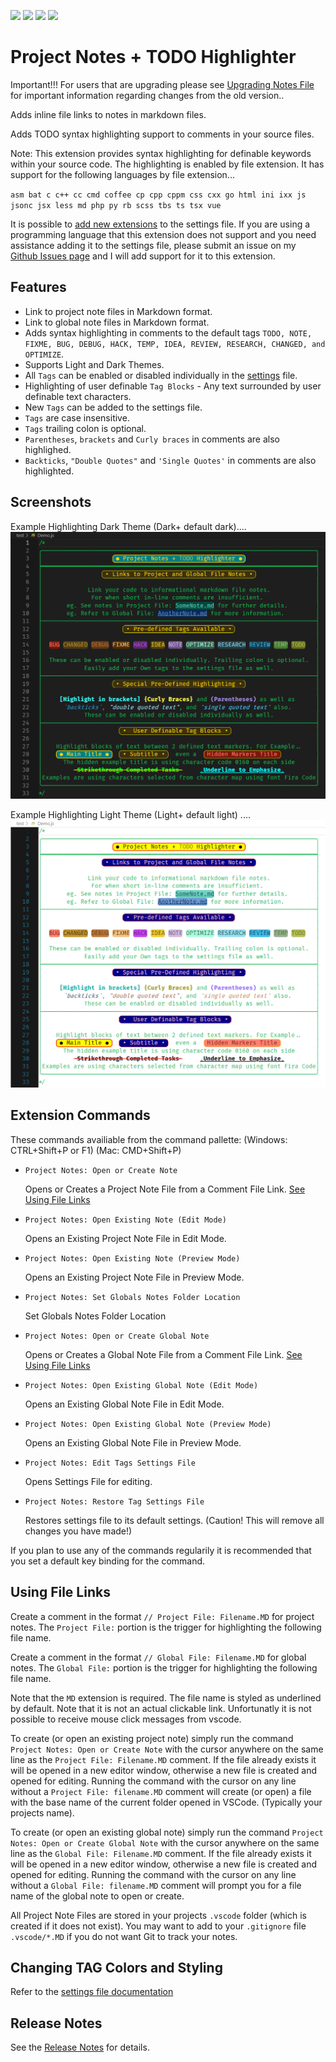 ![](https://vsmarketplacebadge.apphb.com/version-short/willasm.project-notes.svg)
![](https://vsmarketplacebadge.apphb.com/installs-short/willasm.project-notes.svg)
![](https://vsmarketplacebadge.apphb.com/downloads-short/willasm.project-notes.svg)
![](https://vsmarketplacebadge.apphb.com/rating/willasm.project-notes.svg)

# Project Notes + TODO Highlighter

Important!!! For users that are upgrading please see [Upgrading Notes File](UPGRADING.md) for important information regarding changes from the old version..

Adds inline file links to notes in markdown files.

Adds TODO syntax highlighting support to comments in your source files.

Note: This extension provides syntax highlighting for definable keywords within your source code. The highlighting is enabled by file extension. It has support for the following languages by file extension...

`asm bat c c++ cc cmd coffee cp cpp cppm css cxx go html ini ixx js jsonc jsx less md php py rb scss tbs ts tsx vue`

It is possible to [add new extensions](SETTINGS.md) to the settings file. If you are using a programming language that this extension does not support and you need assistance adding it to the settings file, please submit an issue on my [Github Issues page](https://github.com/willasm/project-notes/issues) and I will add support for it to this extension.

## Features
- Link to project note files in Markdown format.
- Link to global note files in Markdown format.
- Adds syntax highlighting in comments to the default tags `TODO, NOTE, FIXME, BUG, DEBUG, HACK, TEMP, IDEA, REVIEW, RESEARCH, CHANGED, and OPTIMIZE`.
- Supports Light and Dark Themes.
- All `Tags` can be enabled or disabled individually in the [settings](SETTINGS.md) file.
- Highlighting of user definable `Tag Blocks` - Any text surrounded by user definable text characters.
- New `Tags` can be added to the settings file.
- `Tags` are case insensitive.
- `Tags` trailing colon is optional.
- `Parentheses`, `brackets` and `Curly braces` in comments are also highlighed.
- `Backticks`, `"Double Quotes"` and `'Single Quotes'` in comments are also highlighted.

## Screenshots
Example Highlighting Dark Theme (Dark+ default dark)....
![Example Screenshot](./images/DemoDark.png)

Example Highlighting Light Theme (Light+ default light) ....
![Example Screenshot](./images/DemoLight.png)

## Extension Commands
These commands availiable from the command pallette: (Windows: CTRL+Shift+P or F1) (Mac: CMD+Shift+P)
- `Project Notes: Open or Create Note`

    Opens or Creates a Project Note File from a Comment File Link. [See Using File Links](#using-file-links)
- `Project Notes: Open Existing Note (Edit Mode)`

    Opens an Existing Project Note File in Edit Mode.
- `Project Notes: Open Existing Note (Preview Mode)`

    Opens an Existing Project Note File in Preview Mode.

- `Project Notes: Set Globals Notes Folder Location`

    Set Globals Notes Folder Location
- `Project Notes: Open or Create Global Note`

    Opens or Creates a Global Note File from a Comment File Link. [See Using File Links](#using-file-links)
- `Project Notes: Open Existing Global Note (Edit Mode)`

    Opens an Existing Global Note File in Edit Mode.
- `Project Notes: Open Existing Global Note (Preview Mode)`

    Opens an Existing Global Note File in Preview Mode.

- `Project Notes: Edit Tags Settings File`

    Opens Settings File for editing.

- `Project Notes: Restore Tag Settings File`

    Restores settings file to its default settings. (Caution! This will remove all changes you have made!)

If you plan to use any of the commands regularily it is recommended that you set a default key binding for the command.


## Using File Links
Create a comment in the format `// Project File: Filename.MD` for project notes. The `Project File:` portion is the trigger for highlighting the following file name.

Create a comment in the format `// Global File: Filename.MD` for global notes. The `Global File:` portion is the trigger for highlighting the following file name.

Note that the `MD` extension is required. The file name is styled as underlined by default. Note that it is not an actual clickable link. Unfortunatly it is not possible to receive mouse click messages from vscode.

To create (or open an existing project note) simply run the command `Project Notes: Open or Create Note` with the cursor anywhere on the same line as the `Project File: Filename.MD` comment. If the file already exists it will be opened in a new editor window, otherwise a new file is created and opened for editing. Running the command with the cursor on any line without a `Project File: filename.MD` comment will create (or open) a file with the base name of the current folder opened in VSCode. (Typically your projects name).

To create (or open an existing global note) simply run the command `Project Notes: Open or Create Global Note` with the cursor anywhere on the same line as the `Global File: Filename.MD` comment. If the file already exists it will be opened in a new editor window, otherwise a new file is created and opened for editing. Running the command with the cursor on any line without a `Global File: filename.MD` comment will prompt you for a file name of the global note to open or create.

All Project Note Files are stored in your projects `.vscode` folder (which is created if it does not exist). You may want to add to your `.gitignore` file `.vscode/*.MD` if you do not want Git to track your notes.

## Changing TAG Colors and Styling

Refer to the [settings file documentation](SETTINGS.md)

## Release Notes
See the [Release Notes](RELEASE.md) for details.

